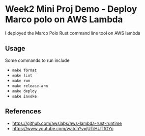 # Week2 Mini Proj Demo - Deploy Marco polo on AWS Lambda
I deployed the Marco Polo Rust command line tool on AWS lambda

## Usage
Some commands to run include
* `make format`
* `make lint`
* `make run`
* `make release-arm`
* `make deploy`
* `make invoke`


## References
* https://github.com/awslabs/aws-lambda-rust-runtime
* https://www.youtube.com/watch?v=jUTiHUTfGYo